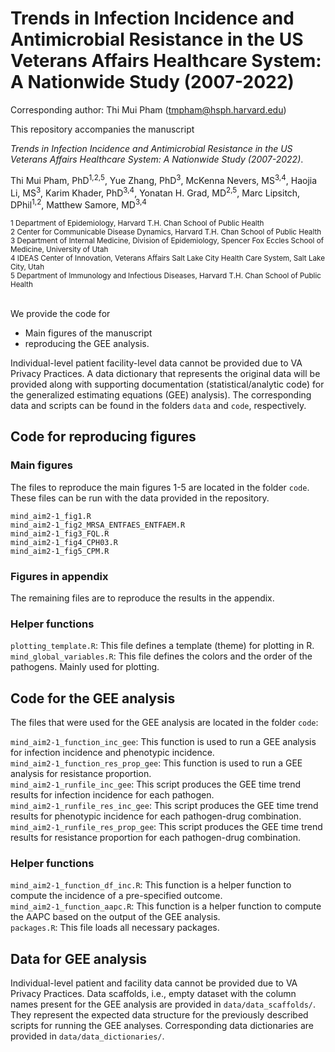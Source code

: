 # Trends in Infection Incidence and Antimicrobial Resistance in the US Veterans Affairs Healthcare System: A Nationwide Study (2007-2022)

Corresponding author: Thi Mui Pham (tmpham@hsph.harvard.edu)

This repository accompanies the manuscript 

*Trends in Infection Incidence and Antimicrobial Resistance in the US Veterans Affairs Healthcare System: A Nationwide Study (2007-2022)*. 

Thi Mui Pham, PhD<sup>1,2,5</sup>, Yue Zhang, PhD<sup>3</sup>, McKenna Nevers, MS<sup>3,4</sup>, Haojia Li, MS<sup>3</sup>, Karim Khader, PhD<sup>3,4</sup>, Yonatan H. Grad, MD<sup>2,5</sup>, Marc Lipsitch, DPhil<sup>1,2</sup>, Matthew Samore, MD<sup>3,4</sup>

<sub>
1 Department of Epidemiology, Harvard T.H. Chan School of Public Health<br>
2 Center for Communicable Disease Dynamics, Harvard T.H. Chan School of Public Health<br>
3 Department of Internal Medicine, Division of Epidemiology, Spencer Fox Eccles School of Medicine, University of Utah<br>
4 IDEAS Center of Innovation, Veterans Affairs Salt Lake City Health Care System, Salt Lake City, Utah<br>
5 Department of Immunology and Infectious Diseases, Harvard T.H. Chan School of Public Health<br>
</sub>
<br>

We provide the code for

- Main figures of the manuscript
- reproducing the GEE analysis. 

Individual-level patient facility-level data cannot be provided due to VA Privacy Practices. A data dictionary that represents the original data will be provided along with supporting documentation (statistical/analytic code) for the generalized estimating equations (GEE) analysis). The corresponding data and scripts can be found in the folders `data` and `code`, respectively. 

## Code for reproducing figures
### Main figures
The files to reproduce the main figures 1-5 are located in the folder `code`. These files can be run with the data provided in the repository. 

`mind_aim2-1_fig1.R`<br>
`mind_aim2-1_fig2_MRSA_ENTFAES_ENTFAEM.R`<br>
`mind_aim2-1_fig3_FQL.R`<br>
`mind_aim2-1_fig4_CPH03.R`<br>
`mind_aim2-1_fig5_CPM.R`<br>

### Figures in appendix
The remaining files are to reproduce the results in the appendix. 

### Helper functions
`plotting_template.R`: This file defines a template (theme) for plotting in R. <br>
`mind_global_variables.R`: This file defines the colors and the order of the pathogens. Mainly used for plotting. <br>

## Code for the GEE analysis
The files that were used for the GEE analysis are located in the folder `code`:

`mind_aim2-1_function_inc_gee`: This function is used to run a GEE analysis for infection incidence and phenotypic incidence. <br>
`mind_aim2-1_function_res_prop_gee`: This function is used to run a GEE analysis for resistance proportion. <br>
`mind_aim2-1_runfile_inc_gee`: This script produces the GEE time trend results for infection incidence for each pathogen. <br>
`mind_aim2-1_runfile_res_inc_gee`: This script produces the GEE time trend results for phenotypic incidence for each pathogen-drug combination. <br>
`mind_aim2-1_runfile_res_prop_gee`: This script produces the GEE time trend results for resistance proportion for each pathogen-drug combination. <br>

### Helper functions
`mind_aim2-1_function_df_inc.R`: This function is a helper function to compute the incidence of a pre-specified outcome. <br>
`mind_aim2-1_function_aapc.R`: This function is a helper function to compute the AAPC based on the output of the GEE analysis. <br>
`packages.R`: This file loads all necessary packages. <br>

## Data for GEE analysis
Individual-level patient and facility data cannot be provided due to VA Privacy Practices. Data scaffolds, i.e., empty dataset with the column names present for the GEE analysis are provided in `data/data_scaffolds/`. They represent the expected data structure for the previously described scripts for running the GEE analyses. Corresponding data dictionaries are provided in `data/data_dictionaries/`. 




